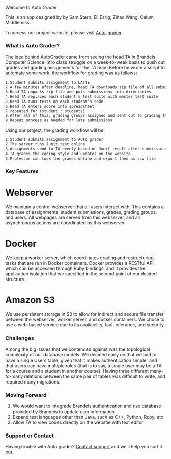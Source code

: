 Welcome to Auto Grader

This is an app designed by by Sam Stern, Eli Esrig, Zihao Wang, Calum Middlemiss.

To access our project website, please visit [Auto-grader](https://capstone-grading.herokuapp.com).

### What is Auto Grader?

The idea behind AutoGrader came from seeing the head TA in Brandeis Computer Science intro class struggle on a week-to-week basis to push out grades and grading assignments for the TA team.Before he wrote a script to automate some work, the workflow for grading was as follows: 

```markdown
1.Student submits assignment to LATTE
2.A few minutes after deadline, head TA downloads zip file of all submissions from LATTE
3.Head TA unpacks zip file and puts submissions into directories
4.Head TA replaces each student’s test suite with master test suite
5.Head TA runs tests on each student’s code
6.Head TA enters score into spreadsheet
7.repeated for (student : students)
8.After all of this, grading groups assigned and sent out to grading TAs
9.Repeat process as needed for late submissions
```
Using our project, the grading workflow will be:

```markdown
1.Student submits assignment to Auto grader
2.The server runs Junit test online 
3.Assignments send to TA evenly based on Junit result after submissions are due
4.TA grades the coding style and updates on the website
5.Professor can look the grades online and export them as csv file
```

### Key Features

# Webserver
We maintain a central webserver that all users interact with. This contains a database of assignments, student submissions, grades, grading groups, and users. All webpages are served from this webserver, and all asynchronous actions are coordinated by this webserver.

# Docker
We keep a worker server, which coordinates grading and restructuring tasks that are run in Docker containers. Docker provides a RESTful API which can be accessed through Ruby bindings, and it provides the application isolation that we specified in the second point of our desired structure. 

# Amazon S3
We use persistent storage in S3 to allow for indirect and secure file transfer between the webserver, worker server, and docker containers. We chose to use a web-based service due to its availability, fault tolerance, and security.

### Challenges 

Among the big issues that we contended against was the topological complexity of our database models. We decided early on that we had to have a single Users table, given that it makes authentication simpler and that users can have multiple roles (that is to say, a single user may be a TA for a course and a student in another course). Having three different many-to-many relations between the same pair of tables was difficult to write, and required many migrations.

### Moving Forward 

1. We would want to integrade Brandeis authentication and use database provided by Brandeis to update user information
2. Expand test languages other than Java, such as C++, Python, Ruby, etc
3. Allow TA to view codes directly on the webstie with text editor

### Support or Contact

Having trouble with Auto grader? [Contact support](sternj@brandeis.edu) and we’ll help you sort it out.
